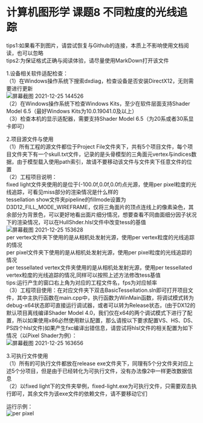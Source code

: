 # 计算机图形学 课题8 不同粒度的光线追踪

tips1:如果看不到图片，请尝试恢复与Github的连接，本质上不影响使用文档阅读，也可以忽略  
tips2:为保证格式正确与阅读体验，请尽量使用MarkDown打开该文件

1.设备相关软件适配检查：  
  （1）在Windows操作系统下搜索dxdiag，检查设备是否安装DirectX12，无则需要进行更新  
![屏幕截图 2021-12-25 144526](https://user-images.githubusercontent.com/66478971/147379267-0e825565-d524-4b3c-be9a-9ce76c7d6ba2.png)  
  （2）在Windows操作系统下检查Windows Kits，至少在软件层面支持Shader Model 6.5（最好Windows Kits为10.0.19041.0及以上）  
  （3）检查本机的显示适配器，需要支持Shader Model 6.5（为20系或者30系显卡即可）  
  
2.项目源文件与使用  
  （1）所有工程的源文件都位于Project File文件夹下，共有5个项目文件，每个项目文件夹下有一个skull.txt文件，记录的是头骨模型的三角面元vertex与indices数据，由于模型载入使用path索引，故请不要移动该文件与文件夹下任意文件的位置  
  （2）工程项目说明：  
      fixed light文件夹使用的是位于(-100.0f,0.0f,0.0f)点光源，使用per pixel粒度的光线追踪，可看见miss部分的渲染情况是什么样的  
      tessellation show文件夹pipeline的fillmode设置为D3D12_FILL_MODE_WIREFRAME，仅将三角面片的顶点连线上的像素染色，其余部分为背景色，可以更好地看出面片细分情况，想要查看不同曲面细分因子状况下的渲染情况，可以在HullShder.hlsl文件中改变tess的基值  
![屏幕截图 2021-12-25 153628](https://user-images.githubusercontent.com/66478971/147380174-534cdc67-8c4a-41f5-a4e5-5026718a1c58.png)  
      per vertex文件夹下使用的是从相机处发射光源，使用per vertex粒度的光线追踪的情况  
      per pixel文件夹下使用的是从相机处发射光源，使用per pixel粒度的光线追踪的情况  
      per tessellated vertex文件夹使用的是从相机处发射光源，使用per tessellated vertex粒度的光线追踪的情况,同样可以按照上述方法修改tess基值  
tips:运行产生的窗口右上角为对应的工程文件名，fps为对应帧率  
  （3）工程项目使用：在对应文件夹下双击BasicTessellation.sln即可打开项目文件，其中主执行函数在main.cpp中，执行函数为WinMain函数，将调试模式转为debug-x64状态即可直接运行调试器，或者可以转为Release状态，(由于DX12的默认项目离线编译Shader Model 4.0，我们仅在x64的两个调试模式下进行了配置，所以如果使用x86必然使用默认配置，那么请按以下要求配置VS、HS、DS、PS四个hlsl文件)如果产生fxc编译出错信息，请尝试将hlsl文件的相关配置为如下情况（以Pixel Shader为例）：  
![屏幕截图 2021-12-25 163656](https://user-images.githubusercontent.com/66478971/147381071-6dffc216-0644-4516-83d9-d2d1fa41c3f4.png)  
  
3.可执行文件使用  
  （1）所有的可执行文件都放在release exe文件夹下，同理有5个分文件夹对应上述5个分项目，但是由于已经转化为可执行文件，没有办法像2中一样更改数据信息  
  （2）以fixed light下的文件夹举例，fixed-light.exe为可执行文件，只需要双击执行即可，其余文件为该exe文件的依赖文件，请不要移动它们  
  
运行示例：  
![per pixel](https://user-images.githubusercontent.com/66478971/147383755-1159c1fb-a75b-4633-b7de-0d06f4b27188.png)  
